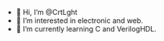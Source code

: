 - 👋 Hi, I’m @CrtLght
- 👀 I’m interested in electronic and web.
- 🌱 I’m currently learning C and VerilogHDL.

<!---
CrtLght/CrtLght is a ✨ special ✨ repository because its `README.md` (this file) appears on your GitHub profile.
You can click the Preview link to take a look at your changes.
--->
